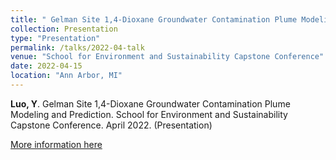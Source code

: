 ```yaml
---
title: " Gelman Site 1,4-Dioxane Groundwater Contamination Plume Modeling and Prediction"
collection: Presentation
type: "Presentation"
permalink: /talks/2022-04-talk
venue: "School for Environment and Sustainability Capstone Conference"
date: 2022-04-15
location: "Ann Arbor, MI"
---
```



**Luo, Y**. Gelman Site 1,4-Dioxane Groundwater Contamination Plume Modeling and Prediction. School for Environment and Sustainability Capstone Conference. April 2022. (Presentation)


[More information here](https://docs.google.com/presentation/d/14rHoDjY-Dgr5g2l554FCv_Go2SzXJI-OthHQCrNmlsA/edit?usp=sharing)

